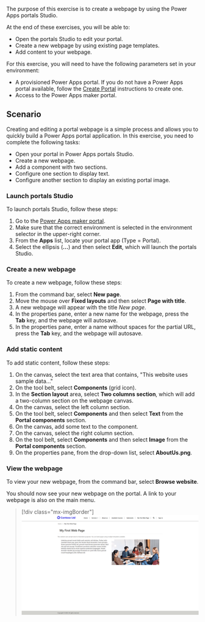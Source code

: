 The purpose of this exercise is to create a webpage by using the Power Apps portals Studio.

At the end of these exercises, you will be able to:

- Open the portals Studio to edit your portal.
- Create a new webpage by using existing page templates.
- Add content to your webpage.

For this exercise, you will need to have the following parameters set in your environment:

- A provisioned Power Apps portal. If you do not have a Power Apps portal available, follow the [Create Portal](https://docs.microsoft.com/powerapps/maker/portals/create-portal/?azure-portal=true) instructions to create one.
- Access to the Power Apps maker portal.

## Scenario

Creating and editing a portal webpage is a simple process and allows you to quickly build a Power Apps portal application. In this exercise, you need to complete the following tasks:

- Open your portal in Power Apps portals Studio.
- Create a new webpage. 
- Add a component with two sections. 
- Configure one section to display text. 
- Configure another section to display an existing portal image.

### Launch portals Studio

To launch portals Studio, follow these steps:

1. Go to the [Power Apps maker portal](https://make.powerapps.com/?azure-portal=true).
1. Make sure that the correct environment is selected in the environment selector in the upper-right corner.
1. From the **Apps** list, locate your portal app (Type = Portal).
1. Select the ellipsis (**...**) and then select **Edit**, which will launch the portals Studio.

### Create a new webpage

To create a new webpage, follow these steps:

1. From the command bar, select **New page**.
1. Move the mouse over **Fixed layouts** and then select **Page with title**.
1. A new webpage will appear with the title *New page*.
1. In the properties pane, enter a new name for the webpage, press the **Tab** key, and the webpage will autosave.
1. In the properties pane, enter a name without spaces for the partial URL, press the **Tab** key, and the webpage will autosave.

### Add static content

To add static content, follow these steps:

1. On the canvas, select the text area that contains, "This website uses sample data..."
1. On the tool belt, select **Components** (grid icon).
1. In the **Section layout** area, select **Two columns section**, which will add a two-column section on the webpage canvas.
1. On the canvas, select the left column section.
1. On the tool belt, select **Components** and then select **Text** from the **Portal components** section.
1. On the canvas, add some text to the component.
1. On the canvas, select the right column section.
1. On the tool belt, select **Components** and then select **Image** from the **Portal components** section.
1. On the properties pane, from the drop-down list, select **AboutUs.png**.

### View the webpage

To view your new webpage, from the command bar, select **Browse website**. 

You should now see your new webpage on the portal. A link to your webpage is also on the main menu.

> [!div class="mx-imgBorder"]
> [![first web page](../media/4-first-web-page-ss.png)](../media/4-first-web-page-ss.png#lightbox)
